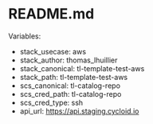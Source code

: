 # README.md

Variables:
- stack_usecase: aws
- stack_author: thomas_lhuillier
- stack_canonical: tl-template-test-aws
- stack_path: tl-template-test-aws
- scs_canonical: tl-catalog-repo
- scs_cred_path: tl-catalog-repo
- scs_cred_type: ssh
- api_url: https://api.staging.cycloid.io
